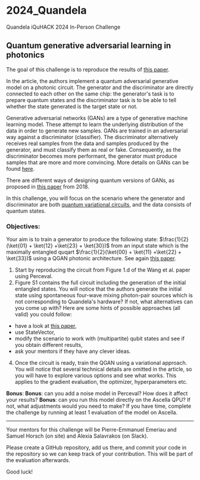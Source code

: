 # 2024_Quandela
Quandela iQuHACK 2024 In-Person Challenge


## Quantum generative adversarial learning in photonics

The goal of this challenge is to reproduce the results of [this paper](https://arxiv.org/abs/2310.00585). 

In the article, the authors implement a quantum adversarial generative model on a photonic circuit. The generator and the discriminator are directly connected to each other on the same chip: the generator's task is to prepare quantum states and the discriminator task is to be able to tell whether the state generated is the target state or not.

Generative adversarial networks (GANs) are a type of generative machine learning model. These attempt to learn the underlying distribution of the data in order to generate new samples. GANs are trained in an adversarial way against a discriminator (classifier). The discriminator alternatively receives real samples from the data and samples produced by the generator, and must classify them as real or fake. Consequently, as the discriminator becomes more performant, the generator must produce samples that are more and more convincing. More details on GANs can be found [here](https://developers.google.com/machine-learning/gan).

There are different ways of designing quantum versions of GANs, as proposed in [this paper](https://arxiv.org/abs/1804.09139) from 2018.

In this challenge, you will focus on the scenario where the generator and discriminator are both [quantum variational circuits](https://arxiv.org/abs/2012.09265), and the data consists of quantum states. 

### Objectives:
Your aim is to train a generator to produce the following state: $\frac{1}{2}(\ket{01} + \ket{12} +\ket{23} + \ket{30})$ from an input state which is the maximally entangled quqart $\frac{1}{2}(\ket{00} + \ket{11} +\ket{22} + \ket{33})$ using a QGAN photonic architecture. See again [this paper](https://arxiv.org/abs/2310.00585).

1. Start by reproducing the circuit from Figure 1.d of the Wang et al. paper using Perceval.
2. Figure S1 contains the full circuit including the generation of the initial entangled states. You will notice that the authors generate the initial state using spontaneous four-wave mixing photon-pair sources which is not corresponding to Quandela's hardware? If not, what alternatives can you come up with? Here are some hints of possible approaches (all valid) you could follow:
 - have a look at [this paper](https://arxiv.org/abs/2302.07357),
 - use StateVector,
 - modify the scenario to work with (multipartite) qubit states and see if you obtain different results,
 - ask your mentors if they have any clever ideas.
4. Once the circuit is ready, train the QGAN using a variational approach. You will notice that several technical details are omitted in the article, so you will have to explore various options and see what works. This applies to the gradient evaluation, the optimizer, hyperparameters etc.

__Bonus__: 
__Bonus__: can you add a noise model in Perceval? How does it affect your results?
__Bonus__: can you run this model directly on the Ascella QPU? If not, what adjustments would you need to make? If you have time, complete the challenge by running at least 1 evaluation of the model on Ascella.


---
Your mentors for this challenge will be Pierre-Emmanuel Emeriau and Samuel Horsch (on site) and Alexia Salavrakos (on Slack).

Please create a GitHub repository, add us there, and commit your code in the repository so we can keep track of your contribution. This will be part of the evaluation afterwards.

Good luck!
